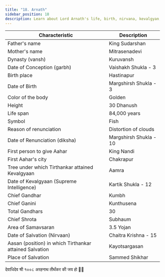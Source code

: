 ```yaml
---
title: "18. Arnath"
sidebar_position: 18
description: Learn about Lord Arnath's life, birth, nirvana, kevalgyan, and other important details.
---
```


| Characteristic | Description |
|---|---|
| Father's name | King Sudarshan |
| Mother's name | Mitrasenadevi |
| Dynasty (vansh) | Kuruvansh |
| Date of Conception (garbh) | Vaishakh Shukla - 3 |
| Birth place | Hastinapur |
| Date of Birth | Margshirsh Shukla - 3 |
| Color of the body | Golden |
| Height | 30 Dhanush |
| Life span | 84,000 years |
| Symbol | Fish |
| Reason of renunciation | Distortion of clouds |
| Date of Renunciation (diksha) | Margshirsh Shukla - 10 |
| First person to give Aahar | King Nandi |
| First Aahar's city | Chakrapur |
| Tree under which Tirthankar attained Kevalgyaan | Aamra |
| Date of Kevalgyaan (Supreme Intelligence) | Kartik Shukla - 12 |
| Chief Gandhar | Kumbh |
| Chief Ganini | Kunthusena |
| Total Gandhars | 30 |
| Chief Shrota | Subhaum |
| Area of Samavsaran | 3.5 Yojan |
| Date of Salvation (Nirvaan) | Chaitra Krishna - 15 |
| Aasan (position) in which Tirthankar attained Salvation | Kayotsargasan |
| Place of Salvation | Sammed Shikhar |

<p style={{textAlign: "center", fontWeight: 'bold'}}>देवाधिदेव श्री १००८ अरहनाथ तीर्थंकर की जय हो 🙏🏻</p>